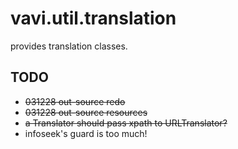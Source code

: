 # vavi.util.translation

provides translation classes.

## TODO

 * ~~031228 out-source redo~~
 * ~~031228 out-source resources~~
 * ~~a Translator should pass xpath to URLTranslator?~~
 * infoseek's guard is too much!
